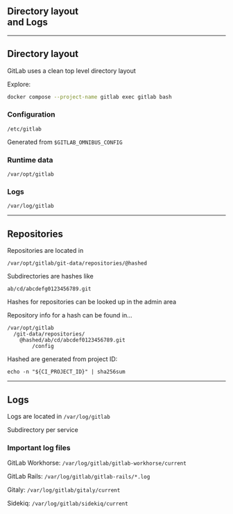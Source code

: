 <!-- .slide: id="gitlab_directories" class="vertical-center" -->

<i class="fa-duotone fa-folder-tree fa-8x" style="float: right; color: grey;"></i>

## Directory layout<br>and Logs

---

## Directory layout

<i class="fa-duotone fa-folder-tree fa-4x" style="float: right;"></i>

GitLab uses a clean top level directory layout

Explore:

```bash
docker compose --project-name gitlab exec gitlab bash
```

<!-- .element: style="width: 35em;" -->

### Configuration

`/etc/gitlab`

Generated from `$GITLAB_OMNIBUS_CONFIG`

### Runtime data

`/var/opt/gitlab`

### Logs

`/var/log/gitlab`

---

## Repositories

Repositories are located in 

`/var/opt/gitlab/git-data/repositories/@hashed`

Subdirectories are hashes like

`ab/cd/abcdefg0123456789.git`

Hashes for repositories can be looked up in the admin area

Repository info for a hash can be found in...

```
/var/opt/gitlab
  /git-data/repositories/
    @hashed/ab/cd/abcdef0123456789.git
        /config
```

Hashed are generated from project ID:

```
echo -n "${CI_PROJECT_ID}" | sha256sum
```

---

## Logs

<i class="fa-duotone fa-align-left fa-4x" style="float: right;"></i>

Logs are located in `/var/log/gitlab`

Subdirectory per service

### Important log files

GitLab Workhorse: `/var/log/gitlab/gitlab-workhorse/current`

GitLab Rails: `/var/log/gitlab/gitlab-rails/*.log`

Gitaly: `/var/log/gitlab/gitaly/current`

Sidekiq: `/var/log/gitlab/sidekiq/current`
